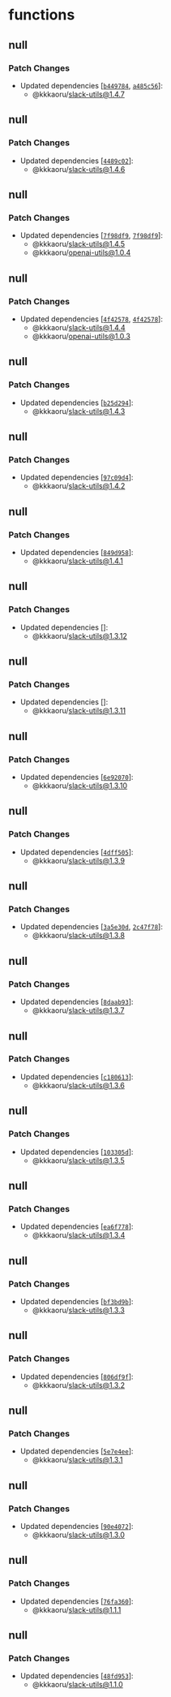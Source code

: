 # functions

## null

### Patch Changes

- Updated dependencies [[`b449784`](https://github.com/kkkaoru/firebase-slack-bolt-typescript/commit/b449784518ba235b50381da1580c5f3d609ec0f3), [`a485c56`](https://github.com/kkkaoru/firebase-slack-bolt-typescript/commit/a485c568dce816aecc92ee1cf1a4afd181df5533)]:
  - @kkkaoru/slack-utils@1.4.7

## null

### Patch Changes

- Updated dependencies [[`4489c02`](https://github.com/kkkaoru/firebase-slack-bolt-typescript/commit/4489c020d645dcc4ad6c0c472dbc1f395e9328ae)]:
  - @kkkaoru/slack-utils@1.4.6

## null

### Patch Changes

- Updated dependencies [[`7f98df9`](https://github.com/kkkaoru/firebase-slack-bolt-typescript/commit/7f98df97486a4b6bfa035dc93c19704ca56c9a6f), [`7f98df9`](https://github.com/kkkaoru/firebase-slack-bolt-typescript/commit/7f98df97486a4b6bfa035dc93c19704ca56c9a6f)]:
  - @kkkaoru/slack-utils@1.4.5
  - @kkkaoru/openai-utils@1.0.4

## null

### Patch Changes

- Updated dependencies [[`4f42578`](https://github.com/kkkaoru/firebase-slack-bolt-typescript/commit/4f425780b82647831f45e220c93e03376ff0fcee), [`4f42578`](https://github.com/kkkaoru/firebase-slack-bolt-typescript/commit/4f425780b82647831f45e220c93e03376ff0fcee)]:
  - @kkkaoru/slack-utils@1.4.4
  - @kkkaoru/openai-utils@1.0.3

## null

### Patch Changes

- Updated dependencies [[`b25d294`](https://github.com/kkkaoru/firebase-slack-bolt-typescript/commit/b25d2947c7ef693148afe0a998dd6954efef181d)]:
  - @kkkaoru/slack-utils@1.4.3

## null

### Patch Changes

- Updated dependencies [[`97c09d4`](https://github.com/kkkaoru/firebase-slack-bolt-typescript/commit/97c09d47bcc27d18f2611991efb739ec88c0e52a)]:
  - @kkkaoru/slack-utils@1.4.2

## null

### Patch Changes

- Updated dependencies [[`849d958`](https://github.com/kkkaoru/firebase-slack-bolt-typescript/commit/849d958c1d5c052bfc69231583f9e5992823b02f)]:
  - @kkkaoru/slack-utils@1.4.1

## null

### Patch Changes

- Updated dependencies []:
  - @kkkaoru/slack-utils@1.3.12

## null

### Patch Changes

- Updated dependencies []:
  - @kkkaoru/slack-utils@1.3.11

## null

### Patch Changes

- Updated dependencies [[`6e92070`](https://github.com/kkkaoru/firebase-slack-bolt-typescript/commit/6e92070b17aff6a29f742aa487e9a6124578e6e4)]:
  - @kkkaoru/slack-utils@1.3.10

## null

### Patch Changes

- Updated dependencies [[`4dff505`](https://github.com/kkkaoru/firebase-slack-bolt-typescript/commit/4dff505cb86c0429a6af6e80a49a0a9e58821327)]:
  - @kkkaoru/slack-utils@1.3.9

## null

### Patch Changes

- Updated dependencies [[`3a5e30d`](https://github.com/kkkaoru/firebase-slack-bolt-typescript/commit/3a5e30d54a81a313d1c3c847dff11a1931dcdf30), [`2c47f78`](https://github.com/kkkaoru/firebase-slack-bolt-typescript/commit/2c47f782b04a40437c9fd7a3f071425d9a9104b5)]:
  - @kkkaoru/slack-utils@1.3.8

## null

### Patch Changes

- Updated dependencies [[`8daab93`](https://github.com/kkkaoru/firebase-slack-bolt-typescript/commit/8daab93f31e8b71c67a64b58dc4d7e5eb34b8f5c)]:
  - @kkkaoru/slack-utils@1.3.7

## null

### Patch Changes

- Updated dependencies [[`c180613`](https://github.com/kkkaoru/firebase-slack-bolt-typescript/commit/c18061365f0e6fde09bcc729f68e8386f540c490)]:
  - @kkkaoru/slack-utils@1.3.6

## null

### Patch Changes

- Updated dependencies [[`103305d`](https://github.com/kkkaoru/firebase-slack-bolt-typescript/commit/103305d75b829453865366d1c05bddb7789ea19d)]:
  - @kkkaoru/slack-utils@1.3.5

## null

### Patch Changes

- Updated dependencies [[`ea6f778`](https://github.com/kkkaoru/firebase-slack-bolt-typescript/commit/ea6f778a94f0342a5988d5b52797f0220b8b4a70)]:
  - @kkkaoru/slack-utils@1.3.4

## null

### Patch Changes

- Updated dependencies [[`bf3bd9b`](https://github.com/kkkaoru/firebase-slack-bolt-typescript/commit/bf3bd9b7fd988baf0ee8393515732ef16cdd1cf0)]:
  - @kkkaoru/slack-utils@1.3.3

## null

### Patch Changes

- Updated dependencies [[`806df9f`](https://github.com/kkkaoru/firebase-slack-bolt-typescript/commit/806df9f06f3deab910d2c25fa5dbb41b395ffbce)]:
  - @kkkaoru/slack-utils@1.3.2

## null

### Patch Changes

- Updated dependencies [[`5e7e4ee`](https://github.com/kkkaoru/firebase-slack-bolt-typescript/commit/5e7e4ee03b2e677b61020b8b2569184c87aed181)]:
  - @kkkaoru/slack-utils@1.3.1

## null

### Patch Changes

- Updated dependencies [[`90e4072`](https://github.com/kkkaoru/firebase-slack-bolt-typescript/commit/90e40727ffd20cc64ec32f2efa98ead672852049)]:
  - @kkkaoru/slack-utils@1.3.0

## null

### Patch Changes

- Updated dependencies [[`76fa360`](https://github.com/kkkaoru/firebase-slack-bolt-typescript/commit/76fa360b09ca898ec5abf0fc014b329e020d203f)]:
  - @kkkaoru/slack-utils@1.1.1

## null

### Patch Changes

- Updated dependencies [[`48fd953`](https://github.com/kkkaoru/firebase-slack-bolt-typescript/commit/48fd95367a4d2d889ac90e7338142f6783b7ea08)]:
  - @kkkaoru/slack-utils@1.1.0
